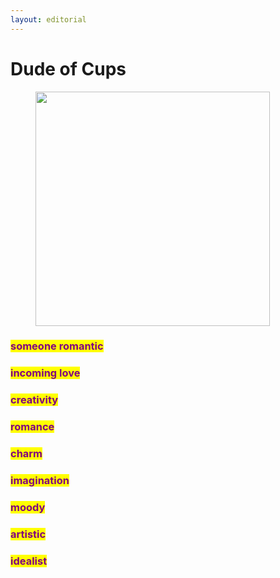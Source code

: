 ```yaml
---
layout: editorial
---
```


# Dude of Cups

<figure><img src="../../../../../../../../.gitbook/assets/pexels-btgl-♡-20574682.jpg" alt="" width="375"><figcaption></figcaption></figure>

### <mark style="color:purple;">someone romantic</mark>

### <mark style="color:purple;">incoming love</mark>&#x20;

### <mark style="color:purple;">creativity</mark>&#x20;

### <mark style="color:purple;">romance</mark>&#x20;

### <mark style="color:purple;">charm</mark>&#x20;

### <mark style="color:purple;">imagination</mark>&#x20;

### <mark style="color:purple;">moody</mark>&#x20;

### <mark style="color:purple;">artistic</mark>&#x20;

### <mark style="color:purple;">idealist</mark>





